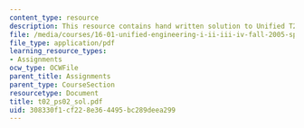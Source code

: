 ```yaml
---
content_type: resource
description: This resource contains hand written solution to Unified T2 problem.
file: /media/courses/16-01-unified-engineering-i-ii-iii-iv-fall-2005-spring-2006/308330f1cf228e364495bc289deea299_t02_ps02_sol.pdf
file_type: application/pdf
learning_resource_types:
- Assignments
ocw_type: OCWFile
parent_title: Assignments
parent_type: CourseSection
resourcetype: Document
title: t02_ps02_sol.pdf
uid: 308330f1-cf22-8e36-4495-bc289deea299
---
```

